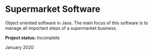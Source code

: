 # Supermarket Software

Object oriented software in Java. The main focus of this software is to manage all important steps of a supermarket business.

<b>Project status:</b> Incomplete

January 2020
